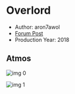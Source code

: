 # Overlord

* Author: aron7awol
* [Forum Post](https://www.avsforum.com/threads/bass-eq-for-filtered-movies.2995212/post-57576246)
* Production Year: 2018

## Atmos

![img 0](https://i.imgur.com/XpwU3LQ.jpg)

![img 1](https://i.imgur.com/1n4z87C.jpg)

